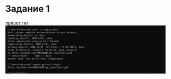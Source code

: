 # Задание 1
[привет гит](%D0%BF%D1%80%D0%B8%D0%B2%D0%B5%D1%82_%D0%B3%D0%B8%D1%82.txt)
![alt text](прув.jpg)